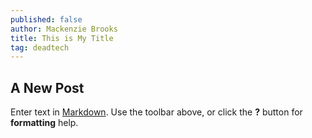 ```yaml
---
published: false
author: Mackenzie Brooks
title: This is My Title
tag: deadtech
---
```

## A New Post

Enter text in [Markdown](http://daringfireball.net/projects/markdown/). Use the toolbar above, or click the **?** button for **formatting** help.

##

###

